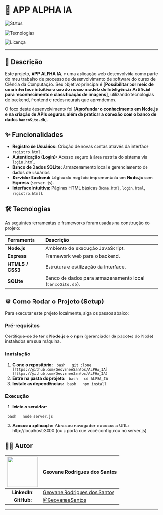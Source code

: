 # 🚀 APP ALPHA IA

![Status](https://img.shields.io/badge/STATUS-EM%20DESENVOLVIMENTO-yellow)

![Tecnologias](https://img.shields.io/badge/Tecnologias-Node.js%20|%20Express-blue)

![Licença](https://img.shields.io/badge/Licen%C3%A7a-MIT-green)

---
## 📝 Descrição

Este projeto, **APP ALPHA IA**, é uma aplicação web desenvolvida como parte do meu trabalho de processo de desenvolvimento de software do curso de Ciência da Computação. Seu objetivo principal é [**Possibilitar por meio de uma interface intuitiva o uso do nosso modelo de Inteligência Artificial para reconhecimento e classificação de imagens**], utilizando tecnologias de backend, frontend e redes neurais que aprendemos.

O foco deste desenvolvimento foi [**Aprofundar o conhecimento em Node.js e na criação de APIs seguras, além de praticar a conexão com o banco de dados `bancoSite.db`**].

## ✨ Funcionalidades

- **Registro de Usuários:** Criação de novas contas através da interface `registro.html`.
- **Autenticação (Login):** Acesso seguro à área restrita do sistema via `login.html`.
- **Banco de Dados SQLite:** Armazenamento local e gerenciamento de dados de usuários.
- **Servidor Backend:** Lógica de negócio implementada em **Node.js** com **Express** (`server.js`).
- **Interface Intuitiva:** Páginas HTML básicas (`home.html`, `login.html`, `registro.html`).

## 🛠️ Tecnologias

As seguintes ferramentas e frameworks foram usadas na construção do projeto:

| Ferramenta | Descrição |
| :--- | :--- |
| **Node.js** | Ambiente de execução JavaScript. |
| **Express** | Framework web para o backend. |
| **HTML5 / CSS3** | Estrutura e estilização da interface. |
| **SQLite** | Banco de dados para armazenamento local (`bancoSite.db`). |

## ⚙️ Como Rodar o Projeto (Setup)

Para executar este projeto localmente, siga os passos abaixo:

### Pré-requisitos

Certifique-se de ter o **Node.js** e o **npm** (gerenciador de pacotes do Node) instalados em sua máquina.

### Instalação

1. **Clone o repositório:**
  ```bash
  git clone [https://github.com/GeovaneeSantos/ALPHA_IA](https://github.com/GeovaneeSantos/ALPHA_IA)
  ```
2. **Entre na pasta do projeto:**
  ```bash
  cd ALPHA_IA
  ```
3. **Instale as dependências:**
  ```bash
  npm install
  ```

### Execução

1. **Inicie o servidor:**

  ```bash
  node server.js
  ```

2. **Acesse a aplicação:**
Abra seu navegador e acesse a URL: http://localhost:3000 (ou a porta que você configurou no server.js).

## 👨‍💻 Autor

| [<img src="https://github.com/GeovaneeSantos.png" width="100px;"/>](https://github.com/GeovaneeSantos) | **Geovane Rodrigues dos Santos** |
| :---: | :--- |
| **LinkedIn:** | [Geovane Rodrigues dos Santos](https://www.linkedin.com/in/geovane-rodrigues-dos-santos-328391346/) |
| **GitHub:** | [@GeovaneeSantos](https://github.com/GeovaneeSantos) |

---
